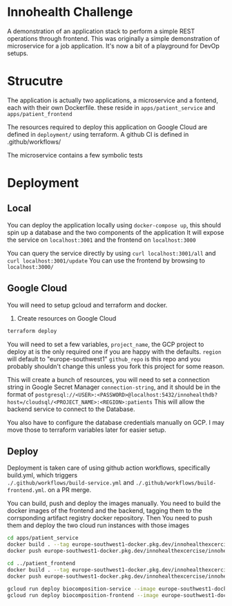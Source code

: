 # Innohealth Challenge

A demonstration of an application stack to perform a simple REST operations through frontend.
This was originally a simple demonstration of microservice for a job application.
It's now a bit of a playground for DevOp setups.

# Strucutre

The application is actually two applications, a microservice and a fontend, each with their own Dockerfile.
these reside in `apps/patient_service` and `apps/patient_frontend`

The resources required to deploy this application on Google Cloud are defined in `deployment/` using terraform.
A github CI is defined in .github/workflows/

The microservice contains a few symbolic tests

# Deployment

## Local

You can deploy the application locally using `docker-compose up`, this should spin up a database and the two components of the application
It will expose the service on `localhost:3001` and the frontend on `localhost:3000`

You can query the service directly by using `curl localhost:3001/all` and `curl localhost:3001/update`
You can use the frontend by browsing to `localhost:3000/`

## Google Cloud

You will need to setup gcloud and terraform and docker.

1. Create resources on Google Cloud

```bash
terraform deploy
```

You will need to set a few variables,
`project_name`, the GCP project to deploy at is the only required one if you are happy with the defaults.
`region` will default to "europe-southwest1"
`github_repo` is this repo and you probably shouldn't change this unless you fork this project for some reason.

This will create a bunch of resources, you will need to set a connection string in Google Secret Manager
`connection-string`, and it should be in the format of
`postgresql://<USER>:<PASSWORD>@localhost:5432/innohealthdb?host=/cloudsql/<PROJECT_NAME>:<REGION>:patients`
This will allow the backend service to connect to the Database.

You also have to configure the database credentials manually on GCP.
I may move those to terraform variables later for easier setup.

## Deploy

Deployment is taken care of using github action workflows, specifically build.yml, which triggers  
`./.github/workflows/build-service.yml` and
`./.github/workflows/build-frontend.yml`. on a PR merge.

You can build, push and deploy the images manually. 
You need to build the docker images of the frontend and the backend, 
tagging them to the corrsponding artifact registry docker repository.
Then You need to push them and deploy the two cloud run instances with those images

``` bash
cd apps/patient_service
docker build . --tag europe-southwest1-docker.pkg.dev/innohealthexcercise/innohealth/bioservice:latest
docker push europe-southwest1-docker.pkg.dev/innohealthexcercise/innohealth/bioservice:latest

cd ../patient_frontend
docker build . --tag europe-southwest1-docker.pkg.dev/innohealthexcercise/innohealth/biofrontend:latest
docker push europe-southwest1-docker.pkg.dev/innohealthexcercise/innohealth/biofrontend:latest

gcloud run deploy biocomposition-service --image europe-southwest1-docker.pkg.dev/innohealthexcercise/innohealth/bioservice:latest
gcloud run deploy biocomposition-frontend --image europe-southwest1-docker.pkg.dev/innohealthexcercise/innohealth/biofrontend:latest
```
